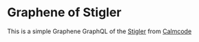 # Graphene of Stigler

This is a simple Graphene GraphQL of the [Stigler](https://calmcode.io/datasets/stigler) from [Calmcode](https://calmcode.io/)